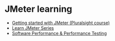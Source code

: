 # JMeter learning

* [Getting started with JMeter (Pluralsight course)](getting-started-with-jmeter-nodes.md)
* [Learn JMeter Series](learn-jmeter.md)
* [Software Performance & Performance Testing](performance-testing.md)